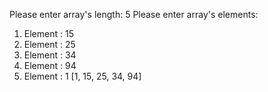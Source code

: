 Please enter array's length: 5
Please enter array's elements: 
1. Element : 15
2. Element : 25
3. Element : 34
4. Element : 94
5. Element : 1
[1, 15, 25, 34, 94]
